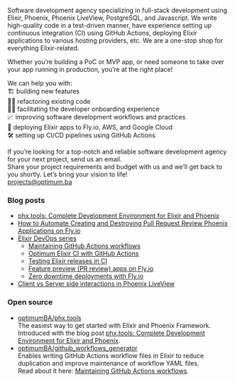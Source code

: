 Software development agency specializing in full-stack development using Elixir, Phoenix, Phoenix LiveView, PostgreSQL, and Javascript. We write high-quality code in a test-driven manner, have experience setting up continuous integration (CI) using GitHub Actions, deploying Elixir applications to various hosting providers, etc. We are a one-stop shop for everything Elixir-related.

Whether you’re building a PoC or MVP app, or need someone to take over your app running in production, you’re at the right place!

We can help you with:  
🏗️ building new features  
👨‍🏭 refactoring existing code  
🧑‍💻 facilitating the developer onboarding experience  
📈 improving software development workflows and practices  
🚀 deploying Elixir apps to Fly.io, AWS, and Google Cloud  
🛠️ setting up CI/CD pipelines using GitHub Actions

If you’re looking for a top-notch and reliable software development agency for your next project, send us an email.  
Share your project requirements and budget with us and we’ll get back to you shortly. Let’s bring your vision to life!  
[projects@optimum.ba](mailto:projects@optimum.ba)

### Blog posts

- [phx.tools: Complete Development Environment for Elixir and Phoenix](https://optimum.ba/blog/phx-tools-complete-development-environment-for-elixir-and-phoenix)
- [How to Automate Creating and Destroying Pull Request Review Phoenix Applications on Fly.io](https://optimum.ba/blog/how-to-automate-creating-and-destroying-pull-request-review-phoenix-applications-on-fly-io)
- [Elixir DevOps series](https://optimum.ba/blog/elixir-devops-series)
  - [Maintaining GitHub Actions workflows](https://optimum.ba/blog/maintaining-github-actions-workflows)
  - [Optimum Elixir CI with GitHub Actions](https://optimum.ba/blog/optimum-elixir-ci-with-github-actions)
  - [Testing Elixir releases in CI](https://optimum.ba/blog/testing-elixir-releases-in-ci)
  - [Feature preview (PR review) apps on Fly.io](https://optimum.ba/blog/feature-preview-pr-review-apps-on-fly-io)
  - [Zero downtime deployments with Fly.io](https://optimum.ba/blog/zero-downtime-deployments-with-fly-io)
- [Client vs Server side interactions in Phoenix LiveView](https://optimum.ba/blog/client-vs-server-side-interactions-in-phoenix-liveview)

### Open source

- [optimumBA/phx.tools](https://github.com/optimumBA/phx.tools)  
  The easiest way to get started with Elixir and Phoenix Framework.  
  Introduced with the blog post [phx.tools: Complete Development Environment for Elixir and Phoenix](https://optimum.ba/blog/phx-tools-complete-development-environment-for-elixir-and-phoenix).
- [optimumBA/github_workflows_generator](https://github.com/optimumBA/github_workflows_generator)  
  Enables writing GitHub Actions workflow files in Elixir to reduce duplication and improve maintenance of workflow YAML files.  
  Read about it here: [Maintaining GitHub Actions workflows](https://optimum.ba/blog/maintaining-github-actions-workflows).
